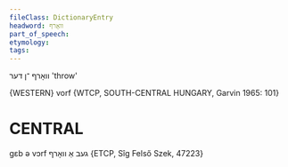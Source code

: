 ```yaml
---
fileClass: DictionaryEntry
headword: וואָרף
part_of_speech: 
etymology: 
tags: 
---
```

וואָרף
־ן
דער
'throw'

{WESTERN}
vorf {WTCP, SOUTH-CENTRAL HUNGARY, Garvin 1965: 101}

CENTRAL
========

gɛb ə vɔrf געב אַ וואָרף {ETCP, Sîg Felső Szek, 47223}